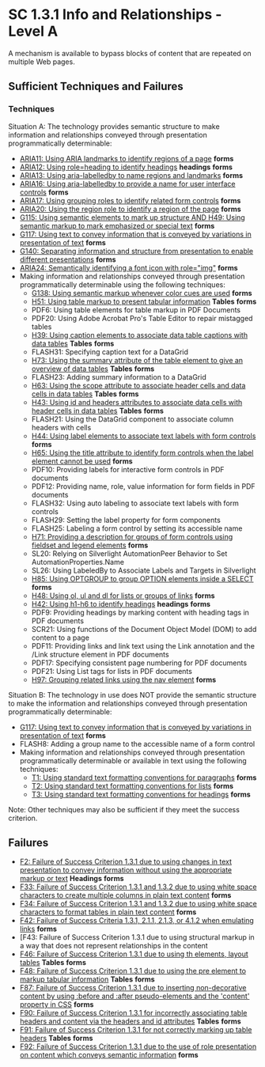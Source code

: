 # SC 1.3.1 Info and Relationships - Level A

A mechanism is available to bypass blocks of content that are repeated on multiple Web pages.

## Sufficient Techniques and Failures

### Techniques

Situation A: The technology provides semantic structure to make information and relationships conveyed through presentation programmatically determinable:

- [ARIA11: Using ARIA landmarks to identify regions of a page](aria11.md) **forms**
- [ARIA12: Using role=heading to identify headings](aria12.md) **headings** **forms**
- [ARIA13: Using aria-labelledby to name regions and landmarks](aria13.md) **forms**
- [ARIA16: Using aria-labelledby to provide a name for user interface controls](aria16.md) **forms**
- [ARIA17: Using grouping roles to identify related form controls](aria17.md) **forms**
- [ARIA20: Using the region role to identify a region of the page](aria20.md) **forms**
- [G115: Using semantic elements to mark up structure AND H49: Using semantic markup to mark emphasized or special text](g115.md) **forms**
- [G117: Using text to convey information that is conveyed by variations in presentation of text](g117.md) **forms**
- [G140: Separating information and structure from presentation to enable different presentations](g140.md) **forms**
- [ARIA24: Semantically identifying a font icon with role="img"](aria24.md) **forms**
- Making information and relationships conveyed through presentation programmatically determinable using the following techniques:
  - [G138: Using semantic markup whenever color cues are used](g138.md) **forms**
  - [H51: Using table markup to present tabular information](h51.md) **Tables** **forms**
  - PDF6: Using table elements for table markup in PDF Documents 
  - PDF20: Using Adobe Acrobat Pro's Table Editor to repair mistagged tables
  - [H39: Using caption elements to associate data table captions with data tables](h39.md) **Tables** **forms**
  - FLASH31: Specifying caption text for a DataGrid
  - [H73: Using the summary attribute of the table element to give an overview of data tables](h73.md) **Tables** **forms**
  - FLASH23: Adding summary information to a DataGrid
  - [H63: Using the scope attribute to associate header cells and data cells in data tables](h63.md) **Tables** **forms**
  - [H43: Using id and headers attributes to associate data cells with header cells in data tables](h43.md) **Tables** **forms**
  - FLASH21: Using the DataGrid component to associate column headers with cells
  - [H44: Using label elements to associate text labels with form controls](h44.md) **forms**
  - [H65: Using the title attribute to identify form controls when the label element cannot be used](h65.md) **forms**
  - PDF10: Providing labels for interactive form controls in PDF documents
  - PDF12: Providing name, role, value information for form fields in PDF documents
  - FLASH32: Using auto labeling to associate text labels with form controls
  - FLASH29: Setting the label property for form components
  - FLASH25: Labeling a form control by setting its accessible name
  - [H71: Providing a description for groups of form controls using fieldset and legend elements](h71.md) **forms**
  - SL20: Relying on Silverlight AutomationPeer Behavior to Set AutomationProperties.Name
  - SL26: Using LabeledBy to Associate Labels and Targets in Silverlight
  - [H85: Using OPTGROUP to group OPTION elements inside a SELECT](h85.md) **forms**
  - [H48: Using ol, ul and dl for lists or groups of links](h48.md) **forms**
  - [H42: Using h1-h6 to identify headings](h42.md) **headings** **forms**
  - PDF9: Providing headings by marking content with heading tags in PDF documents
  - SCR21: Using functions of the Document Object Model (DOM) to add content to a page
  - PDF11: Providing links and link text using the Link annotation and the /Link structure element in PDF documents
  - PDF17: Specifying consistent page numbering for PDF documents
  - PDF21: Using List tags for lists in PDF documents
  - [H97: Grouping related links using the nav element](h97.md) **forms**

Situation B: The technology in use does NOT provide the semantic structure to make the information and relationships conveyed through presentation programmatically determinable:

- [G117: Using text to convey information that is conveyed by variations in presentation of text](g117.md) **forms**
- FLASH8: Adding a group name to the accessible name of a form control
- Making information and relationships conveyed through presentation programmatically determinable or available in text using the following techniques:
  - [T1: Using standard text formatting conventions for paragraphs](t1.md) **forms**
  - [T2: Using standard text formatting conventions for lists](t2.md) **forms**
  - [T3: Using standard text formatting conventions for headings](t3.md) **forms**

Note: Other techniques may also be sufficient if they meet the success criterion.

## Failures

- [F2: Failure of Success Criterion 1.3.1 due to using changes in text presentation to convey information without using the appropriate markup or text](f2.md) **Headings** **forms**
- [F33: Failure of Success Criterion 1.3.1 and 1.3.2 due to using white space characters to create multiple columns in plain text content](f33.md) **forms**
- [F34: Failure of Success Criterion 1.3.1 and 1.3.2 due to using white space characters to format tables in plain text content](f34.md) **forms**
- [F42: Failure of Success Criteria 1.3.1, 2.1.1, 2.1.3, or 4.1.2 when emulating links](f42.md) **forms**
- [F43: Failure of Success Criterion 1.3.1 due to using structural markup in a way that does not represent relationships in the content
- [F46: Failure of Success Criterion 1.3.1 due to using th elements, layout tables](f46.md) **Tables** **forms**
- [F48: Failure of Success Criterion 1.3.1 due to using the pre element to markup tabular information](f48.md) **Tables** **forms**
- [F87: Failure of Success Criterion 1.3.1 due to inserting non-decorative content by using :before and :after pseudo-elements and the 'content' property in CSS](f87.md) **forms**
- [F90: Failure of Success Criterion 1.3.1 for incorrectly associating table headers and content via the headers and id attributes](f90.md) **Tables** **forms**
- [F91: Failure of Success Criterion 1.3.1 for not correctly marking up table headers](f91.md) **Tables** **forms**
- [F92: Failure of Success Criterion 1.3.1 due to the use of role presentation on content which conveys semantic information](f92.md) **forms**

